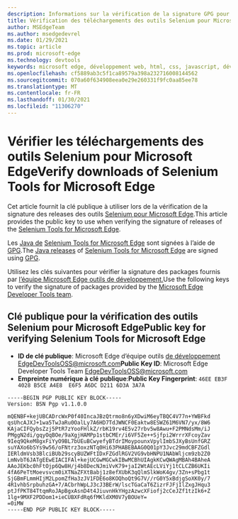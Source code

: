 ```yaml
---
description: Informations sur la vérification de la signature GPG pour les outils Selenium pour Microsoft Edge de publication.
title: Vérification des téléchargements des outils Selenium pour Microsoft Edge
author: MSEdgeTeam
ms.author: msedgedevrel
ms.date: 01/29/2021
ms.topic: article
ms.prod: microsoft-edge
ms.technology: devtools
keywords: microsoft edge, développement web, html, css, javascript, développeur, webdriver, selenium, test, outils, automatisation, test
ms.openlocfilehash: cf5889ab3c5f1ca89579a398a232716008144562
ms.sourcegitcommit: 070a60f634908eea0e29e260331f9fc0aa85ee78
ms.translationtype: MT
ms.contentlocale: fr-FR
ms.lasthandoff: 01/30/2021
ms.locfileid: "11306270"
---
```

# <span data-ttu-id="e7704-104">Vérifier les téléchargements des outils Selenium pour Microsoft Edge</span><span class="sxs-lookup"><span data-stu-id="e7704-104">Verify downloads of Selenium Tools for Microsoft Edge</span></span>  

<span data-ttu-id="e7704-105">Cet article fournit la clé publique à utiliser lors de la vérification de la signature des releases des outils [Selenium pour Microsoft Edge][GithubMicrosoftEdgeSeleniumToolsReleases].</span><span class="sxs-lookup"><span data-stu-id="e7704-105">This article provides the public key to use when verifying the signature of releases of the [Selenium Tools for Microsoft Edge][GithubMicrosoftEdgeSeleniumToolsReleases].</span></span>  

<span data-ttu-id="e7704-106">Les [Java de][MavernSearchArtifactComMicrosoftEdgeMsedgeSeleniumToolsJava] [Selenium Tools for Microsoft Edge][GithubMicrosoftEdgeSeleniumToolsReleases] sont signées à l’aide de [GPG][Gnupg].</span><span class="sxs-lookup"><span data-stu-id="e7704-106">The [Java releases][MavernSearchArtifactComMicrosoftEdgeMsedgeSeleniumToolsJava] of [Selenium Tools for Microsoft Edge][GithubMicrosoftEdgeSeleniumToolsReleases] are signed using [GPG][Gnupg].</span></span>  

<span data-ttu-id="e7704-107">Utilisez les clés suivantes pour vérifier la signature des packages fournis par [l’équipe Microsoft Edge outils de développement.][TwitterEdgeDevTools]</span><span class="sxs-lookup"><span data-stu-id="e7704-107">Use the following keys to verify the signature of packages provided by the [Microsoft Edge Developer Tools team][TwitterEdgeDevTools].</span></span>  

## <span data-ttu-id="e7704-108">Clé publique pour la vérification des outils Selenium pour Microsoft Edge</span><span class="sxs-lookup"><span data-stu-id="e7704-108">Public key for verifying Selenium Tools for Microsoft Edge</span></span>  

*   <span data-ttu-id="e7704-109">**ID de clé publique**: Microsoft Edge d’équipe outils [de développement EdgeDevToolsOSS@microsoft.com](mailto:edgedevtoolsoss@microsoft.com)</span><span class="sxs-lookup"><span data-stu-id="e7704-109">**Public Key ID**: Microsoft Edge Developer Tools Team [EdgeDevToolsOSS@microsoft.com](mailto:edgedevtoolsoss@microsoft.com)</span></span>  
*   <span data-ttu-id="e7704-110">**Empreinte numérique à clé publique**:</span><span class="sxs-lookup"><span data-stu-id="e7704-110">**Public Key Fingerprint**:</span></span> `46EE EB3F 4028 B5CE A4E8  E6F5 A6DC D211 6D3A 3A7A`  

```output
-----BEGIN PGP PUBLIC KEY BLOCK-----
Version: BSN Pgp v1.1.0.0

mQENBF+kejUBCADrcWxP0f40IncaJBzQtrmo8n6yXDwiM6eyTBQC4V77n+YWBFkd
qsUhcAJXJ+1wa5TwJaRu0OalLy7A6HD7TdJWNCF0Eaktw8ESWZ61M6VN7/yx/8W6
KAjaCIFQybsZzj5PtR7zYooFHlkZ/rbK19rv4E5v27rbv5w8Awu+F2PMNdsMm/iJ
PMggN2di/gqyOqBOe/9aXgjHAMPp1stbCMEr/i6VF5Ze++Sjfpi2WrrrXFcoyZav
9Ieq9QkeM8gxFiYyO9BL7bUEuBCwyefyBTdrIMoypounxVpylImbSJXyBsUnfGRZ
suYAXo6bSYs9w56/oFNtrz3oxzNTq0Hi63PHABEBAAG0Q01pY3Jvc29mdCBFZGdl
IERldmVsb3BlciBUb29scyBUZWFtIDxFZGdlRGV2VG9vbHNPU1NAbWljcm9zb2Z0
LmNvbT6JATgEEwEIACIFAl+kejUCGwMGCwkIBwMCBhUIAgkKCwQWAgMBAh4BAheA
AAoJEKbc0hFtOjp6Qw8H/j4b8DecNJmiVvK79+jaI2WtAEcLViYj1tCLCZB6UKIi
4fA6PeTtMoevsvcm0iXTNaZFXtBabj1z8efXUbK3qQlmSlkWoK4gv/3Zn+sPbg1t
SjGBmFLmmHIjM2LpomZfHa3zJV1FDE6o8KOQhoQt9G7V//rG0Y5xBdjgSoXK0y/7
4R1vhbSrpbuhzGA+7/ACbrhWpLJ3cJ3BErW/lscTGaCaT6ZizrFJFjIlZxgJHqu3
ptJfPKT84TtqmRoJApBgxAsnD4t4JiuvnHkYHgzAzwcXFiofj2cCeJZf1tzIk6+Z
1lg+9MXF2PDDom1+ieCUBXFdRq6fMKldXM0V7yBOUeY=
=0iMW
-----END PGP PUBLIC KEY BLOCK-----
```  

<!-- links -->  

[GithubMicrosoftEdgeSeleniumToolsReleases]: https://github.com/microsoft/edge-selenium-tools/releases "microsoft/edge-selenium-tools | GitHub"  

[Gnupg]: https://gnupg.org "La protection de la confidentialité GNU | GnuPG"  

[MavernSearchArtifactComMicrosoftEdgeMsedgeSeleniumToolsJava]:https://search.maven.org/artifact/com.microsoft.edge/msedge-selenium-tools-java "com.microsoft.edge:msedge-selenium-tools-java | sonatype Maven Central Repository Search"  

[TwitterEdgeDevTools]: https://twitter.com/edgedevtools "Microsoft Edge DevTools | Twitter"  
